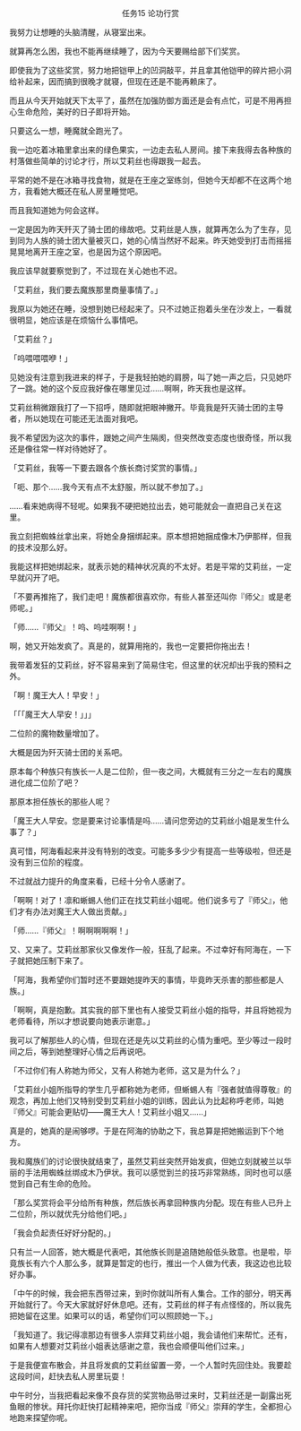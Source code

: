 <p align="center">任务15 论功行赏</p>

我努力让想睡的头脑清醒，从寝室出来。

就算再怎么困，我也不能再继续睡了，因为今天要赐给部下们奖赏。

即使我为了这些奖赏，努力地把铠甲上的凹洞敲平，并且拿其他铠甲的碎片把小洞给补起来，因而搞到很晚才就寝，但现在还是不能再赖床了。

而且从今天开始就天下太平了，虽然在加强防御方面还是会有点忙，可是不用再担心生命危险，美好的日子即将开始。

只要这么一想，睡魔就全跑光了。

我一边吃着冰箱里拿出来的绿色果实，一边走去私人房间。接下来我得去各种族的村落做些简单的讨论才行，所以艾莉丝也得跟我一起去。

平常的她不是在冰箱寻找食物，就是在王座之室练剑，但她今天却都不在这两个地方，我看她大概还在私人房里睡觉吧。

而且我知道她为何会这样。

一定是因为昨天歼灭了骑士团的缘故吧。艾莉丝是人族，就算再怎么为了生存，见到同为人族的骑士团大量被灭口，她的心情当然好不起来。昨天她受​​到打击而摇摇晃晃地离开王座之室，也是因为这个原因吧。

我应该早就要察觉到了，不过现在关心她也不迟。

「艾莉丝，我们要去魔族那里商量事情了。」

我原以为她还在睡，没想到她已经起来了。只不过她正抱着头坐在沙发上，一看就很明显，她应该是在烦恼什么事情吧。

「艾莉丝？」

「呜喂喂喂咿！」

见她没有注意到我进来的样子，于是我轻拍她的肩膀，叫了她一声之后，只见她吓了一跳。她的这个反应我好像在哪里见过……啊啊，昨天我也是这样。

艾莉丝稍微跟我打了一下招呼，随即就把眼神撇开。毕竟我是歼灭骑士团的主导者，所以她现在可能还无法面对我吧。

我不希望因为这次的事件，跟她之间产生隔阂，但突然改变态度也很奇怪，所以我还是像往常一样对待她好了。

「艾莉丝，我等一下要去跟各个族长商讨奖赏的事情。」

「呃、那个……我今天有点不太舒服，所以就不参加了。」

……看来她病得不轻呢。如果我不硬把她拉出去，她可能就会一直把自己关在这里。

我立刻把蜘蛛丝拿出来​​，将她全身捆绑起来。原本想把她捆成像木乃伊那样，但我的技术没那么好。

我能这样把她绑起来，就表示她的精神状况真的不太好。若是平常的艾莉丝，一定早就闪开了吧。

「不要再推拖了，我们走吧！魔族都很喜欢你，有些人甚至还叫你『师父』或是老师呢。」

「师……『师父』！呜、呜哇啊啊！」

啊，她又开始发疯了。真是的，就算用拖的，我也一定要把你拖出去！

我带着发狂的艾莉丝，好不容易来到了简易住宅，但这里的状况却出乎我的预料之外。

「啊！魔王大人！早安！」

「「「魔王大人早安！」」」

二位阶的魔物数量增加了。

大概是因为歼灭骑士团的关系吧。

原本每个种族只有族长一人是二位阶，但一夜之间，大概就有三分之一左右的魔族进化成二位阶了吧？

那原本担任族长的那些人呢？

「魔王大人早安。您是要来讨论事情是吗……请问您旁边的艾莉丝小姐是发生什么事了？」

真可惜，阿海看起来并没有特别的改变。可能多多少少有提高一些等级啦，但还是没有到三位阶的程度。

不过就战力提升的角度来看，已经十分令人感谢了。

「啊啊！对了！凛和蜥蜴人他们正在找艾莉丝小姐呢。他们说多亏了『师父』，他们才有办法对魔王大人做出贡献。」

「师……『师父』！啊啊啊啊啊！」

又、又来了。艾莉丝那家伙又像发作一般，狂乱了起来。不过幸好有阿海在，一下子就把她压制下来了。

「阿海，我希望你们暂时还不要跟她提昨天的事情，毕竟昨天杀害的那些都是人族。」

「啊啊，真是抱歉。其实我的部下里也有人接受艾莉丝小姐的指导，并且将她视为老师看待，所以才想说要向她表示谢意。」

我可以了解那些人的心情，但现在还是先以艾莉丝的心情为重吧。至少等过一段时间之后，等到她整理好心情之后再说吧。

「不过你们有人称她为师父，又有人称她为老师，这又是为什么？」

「艾莉丝小姐所指导的学生几乎都称她为老师，但蜥蜴人有『强者就值得尊敬』的观念，再加上他们又特别受到艾莉丝小姐的训练，因此认为比起称呼老师，叫她『师父』可能会更贴切——魔王大人！艾莉丝小姐又……」

真是的，她真的是闹够啰。于是在阿海的协助之下，我总算是把她搬运到下个地方。

我和魔族们的讨论很快就结束了，虽然艾莉丝突然开始发疯，但她立刻就被兰以华丽的手法用蜘蛛丝绑成木乃伊状。我可以感觉到兰的技巧非常熟练，同时也可以感觉到自己有生命的危险。

「那么奖赏将会平分给所有种族，然后族长再拿回种族内分配。现在有些人已升上二位阶，所以就优先分给他们吧。」

「我会负起责任好好分配​​的。」

只有兰一人回答，她大概是代表吧，其他族长则是追随她般低头致意。也是啦，毕竟族长有六个人那么多，就算是暂定的也行，推出一个人做为代表，我这边也比较好办事。

「中午的时候，我会把东西带过来，到时你就叫所有人集合。工作的部分，明天再开始就行了。今天大家就好好休息吧。还有，艾莉丝的样子有点怪怪的，所以我先把她留在这里。如果可以的话，希望你们可以照顾她一下。」

「我知道了。我记得凛那边有很多人崇拜艾莉丝小姐，我会请他们来帮忙。还有，如果有人想要对艾莉丝小姐表达感谢之意，我也会顺便叫他们过来。」

于是我便宣布散会，并且将发疯的艾莉丝留置一旁，一个人暂时先回住处。我要趁这段时间，赶快去私人房里玩耍！

中午时分，当我把看起来像不良存货的奖​​赏物品带过来时，艾莉丝还是一副露出死鱼眼的惨状。拜托你赶快打起精神来吧，把你当成『师父』崇拜的学生，全都担心地跑来探望你呢。

